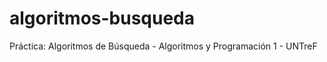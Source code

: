 algoritmos-busqueda
===================

Práctica: Algoritmos de Búsqueda - Algoritmos y Programación 1 - UNTreF
